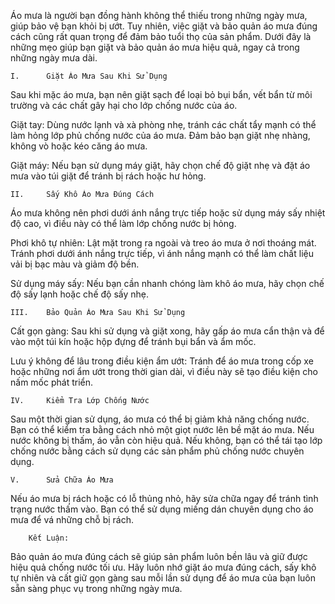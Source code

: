Áo mưa là người bạn đồng hành không thể thiếu trong những ngày mưa, giúp bảo vệ bạn khỏi bị ướt. Tuy nhiên, việc giặt và bảo quản áo mưa đúng cách cũng rất quan trọng để đảm bảo tuổi thọ của sản phẩm. Dưới đây là những mẹo giúp bạn giặt và bảo quản áo mưa hiệu quả, ngay cả trong những ngày mưa dài.

    I.      Giặt Áo Mưa Sau Khi Sử Dụng
Sau khi mặc áo mưa, bạn nên giặt sạch để loại bỏ bụi bẩn, vết bẩn từ môi trường và các chất gây hại cho lớp chống nước của áo.

Giặt tay: Dùng nước lạnh và xà phòng nhẹ, tránh các chất tẩy mạnh có thể làm hỏng lớp phủ chống nước của áo mưa. Đảm bảo bạn giặt nhẹ nhàng, không vò hoặc kéo căng áo mưa.

Giặt máy: Nếu bạn sử dụng máy giặt, hãy chọn chế độ giặt nhẹ và đặt áo mưa vào túi giặt để tránh bị rách hoặc hư hỏng.

    II.     Sấy Khô Áo Mưa Đúng Cách
Áo mưa không nên phơi dưới ánh nắng trực tiếp hoặc sử dụng máy sấy nhiệt độ cao, vì điều này có thể làm lớp chống nước bị hỏng.

Phơi khô tự nhiên: Lật mặt trong ra ngoài và treo áo mưa ở nơi thoáng mát. Tránh phơi dưới ánh nắng trực tiếp, vì ánh nắng mạnh có thể làm chất liệu vải bị bạc màu và giảm độ bền.

Sử dụng máy sấy: Nếu bạn cần nhanh chóng làm khô áo mưa, hãy chọn chế độ sấy lạnh hoặc chế độ sấy nhẹ.

    III.    Bảo Quản Áo Mưa Sau Khi Sử Dụng
Cất gọn gàng: Sau khi sử dụng và giặt xong, hãy gấp áo mưa cẩn thận và để vào một túi kín hoặc hộp đựng để tránh bụi bẩn và ẩm mốc.

Lưu ý không để lâu trong điều kiện ẩm ướt: Tránh để áo mưa trong cốp xe hoặc những nơi ẩm ướt trong thời gian dài, vì điều này sẽ tạo điều kiện cho nấm mốc phát triển.

    IV.     Kiểm Tra Lớp Chống Nước
Sau một thời gian sử dụng, áo mưa có thể bị giảm khả năng chống nước. Bạn có thể kiểm tra bằng cách nhỏ một giọt nước lên bề mặt áo mưa. Nếu nước không bị thấm, áo vẫn còn hiệu quả. Nếu không, bạn có thể tái tạo lớp chống nước bằng cách sử dụng các sản phẩm phủ chống nước chuyên dụng.

    V.      Sửa Chữa Áo Mưa
Nếu áo mưa bị rách hoặc có lỗ thủng nhỏ, hãy sửa chữa ngay để tránh tình trạng nước thấm vào. Bạn có thể sử dụng miếng dán chuyên dụng cho áo mưa để vá những chỗ bị rách.

        Kết Luận:
Bảo quản áo mưa đúng cách sẽ giúp sản phẩm luôn bền lâu và giữ được hiệu quả chống nước tối ưu. Hãy luôn nhớ giặt áo mưa đúng cách, sấy khô tự nhiên và cất giữ gọn gàng sau mỗi lần sử dụng để áo mưa của bạn luôn sẵn sàng phục vụ trong những ngày mưa.